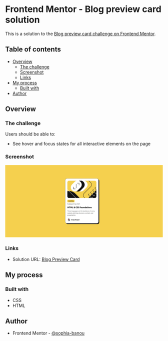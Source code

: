 # Frontend Mentor - Blog preview card solution

This is a solution to the [Blog preview card challenge on Frontend Mentor](https://www.frontendmentor.io/challenges/blog-preview-card-ckPaj01IcS).

## Table of contents

- [Overview](#overview)
  - [The challenge](#the-challenge)
  - [Screenshot](#screenshot)
  - [Links](#links)
- [My process](#my-process)
  - [Built with](#built-with)
- [Author](#author)


## Overview

### The challenge

Users should be able to:

- See hover and focus states for all interactive elements on the page

### Screenshot

![](./screenshot.jpg)

### Links

- Solution URL: [Blog Preview Card](https://sophia-banou.github.io/frontend-mentor/blog-preview-card-main/)

## My process

### Built with

- CSS
- HTML

## Author

- Frontend Mentor - [@sophia-banou](https://www.frontendmentor.io/profile/sophia-banou)
